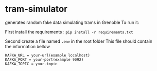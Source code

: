 # tram-simulator
generates random fake data simulating trams in Grenoble
To run it:

First install the requirements : `pip install -r requirements.txt`

Second create a file named `.env` in the root folder
This file should contain the information bellow
```
KAFKA_URL = your-url(example localhost)
KAFKA_PORT = your-port(example 9092)
KAFKA_TOPIC = your-topic
```


